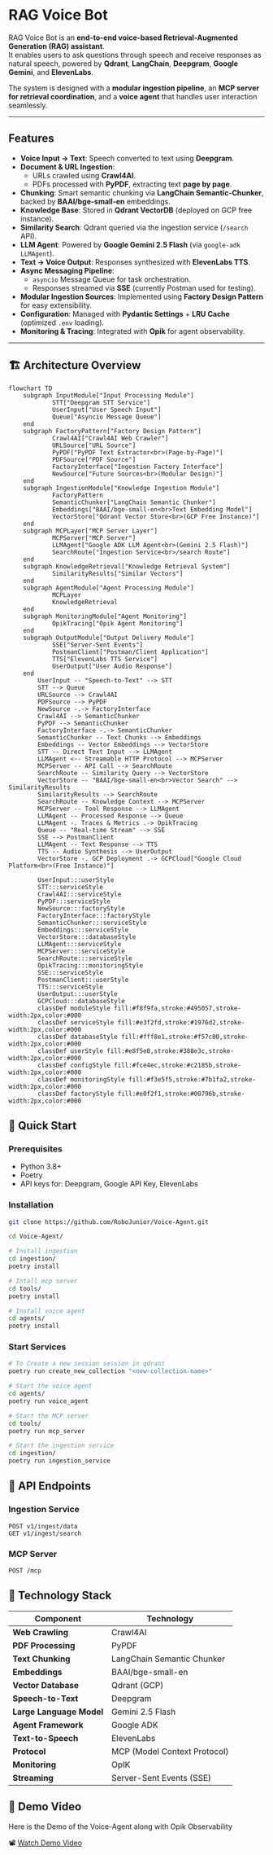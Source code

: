 # RAG Voice Bot

RAG Voice Bot is an **end-to-end voice-based Retrieval-Augmented Generation (RAG) assistant**.  
It enables users to ask questions through speech and receive responses as natural speech, powered by **Qdrant**, **LangChain**, **Deepgram**, **Google Gemini**, and **ElevenLabs**.  

The system is designed with a **modular ingestion pipeline**, an **MCP server for retrieval coordination**, and a **voice agent** that handles user interaction seamlessly.  

---

## Features

- **Voice Input → Text**: Speech converted to text using **Deepgram**.  
- **Document & URL Ingestion**:  
  - URLs crawled using **Crawl4AI**.  
  - PDFs processed with **PyPDF**, extracting text **page by page**.  
- **Chunking**: Smart semantic chunking via **LangChain Semantic-Chunker**, backed by **BAAI/bge-small-en** embeddings.  
- **Knowledge Base**: Stored in **Qdrant VectorDB** (deployed on GCP free instance).  
- **Similarity Search**: Qdrant queried via the ingestion service (`/search` API).  
- **LLM Agent**: Powered by **Google Gemini 2.5 Flash** (via `google-adk LLMAgent`).  
- **Text → Voice Output**: Responses synthesized with **ElevenLabs TTS**.  
- **Async Messaging Pipeline**:  
  - `asyncio` Message Queue for task orchestration.  
  - Responses streamed via **SSE** (currently Postman used for testing).  
- **Modular Ingestion Sources**: Implemented using **Factory Design Pattern** for easy extensibility.  
- **Configuration**: Managed with **Pydantic Settings** + **LRU Cache** (optimized `.env` loading).  
- **Monitoring & Tracing**: Integrated with **Opik** for agent observability.  

---

## 🏗️ Architecture Overview

```mermaid
flowchart TD
    subgraph InputModule["Input Processing Module"]
            STT["Deepgram STT Service"]
            UserInput["User Speech Input"]
            Queue["Asyncio Message Queue"]
    end
    subgraph FactoryPattern["Factory Design Pattern"]
            Crawl4AI["Crawl4AI Web Crawler"]
            URLSource["URL Source"]
            PyPDF["PyPDF Text Extractor<br>(Page-by-Page)"]
            PDFSource["PDF Source"]
            FactoryInterface["Ingestion Factory Interface"]
            NewSource["Future Sources<br>(Modular Design)"]
    end
    subgraph IngestionModule["Knowledge Ingestion Module"]
            FactoryPattern
            SemanticChunker["LangChain Semantic Chunker"]
            Embeddings["BAAI/bge-small-en<br>Text Embedding Model"]
            VectorStore["Qdrant Vector Store<br>(GCP Free Instance)"]
    end
    subgraph MCPLayer["MCP Server Layer"]
            MCPServer["MCP Server"]
            LLMAgent["Google ADK LLM Agent<br>(Gemini 2.5 Flash)"]
            SearchRoute["Ingestion Service<br>/search Route"]
    end
    subgraph KnowledgeRetrieval["Knowledge Retrieval System"]
            SimilarityResults["Similar Vectors"]
    end
    subgraph AgentModule["Agent Processing Module"]
            MCPLayer
            KnowledgeRetrieval
    end
    subgraph MonitoringModule["Agent Monitoring"]
            OpikTracing["Opik Agent Monitoring"]
    end
    subgraph OutputModule["Output Delivery Module"]
            SSE["Server-Sent Events"]
            PostmanClient["Postman/Client Application"]
            TTS["ElevenLabs TTS Service"]
            UserOutput["User Audio Response"]
    end
        UserInput -- "Speech-to-Text" --> STT
        STT --> Queue
        URLSource --> Crawl4AI
        PDFSource --> PyPDF
        NewSource -.-> FactoryInterface
        Crawl4AI --> SemanticChunker
        PyPDF --> SemanticChunker
        FactoryInterface -.-> SemanticChunker
        SemanticChunker -- Text Chunks --> Embeddings
        Embeddings -- Vector Embeddings --> VectorStore
        STT -- Direct Text Input --> LLMAgent
        LLMAgent <-- Streamable HTTP Protocol --> MCPServer
        MCPServer -- API Call --> SearchRoute
        SearchRoute -- Similarity Query --> VectorStore
        VectorStore -- "BAAI/bge-small-en<br>Vector Search" --> SimilarityResults
        SimilarityResults --> SearchRoute
        SearchRoute -- Knowledge Context --> MCPServer
        MCPServer -- Tool Response --> LLMAgent
        LLMAgent -- Processed Response --> Queue
        LLMAgent -. Traces & Metrics .-> OpikTracing
        Queue -- "Real-time Stream" --> SSE
        SSE --> PostmanClient
        LLMAgent -- Text Response --> TTS
        TTS -- Audio Synthesis --> UserOutput
        VectorStore -. GCP Deployment .-> GCPCloud["Google Cloud Platform<br>(Free Instance)"]

        UserInput:::userStyle
        STT:::serviceStyle
        Crawl4AI:::serviceStyle
        PyPDF:::serviceStyle
        NewSource:::factoryStyle
        FactoryInterface:::factoryStyle
        SemanticChunker:::serviceStyle
        Embeddings:::serviceStyle
        VectorStore:::databaseStyle
        LLMAgent:::serviceStyle
        MCPServer:::serviceStyle
        SearchRoute:::serviceStyle
        OpikTracing:::monitoringStyle
        SSE:::serviceStyle
        PostmanClient:::userStyle
        TTS:::serviceStyle
        UserOutput:::userStyle
        GCPCloud:::databaseStyle
        classDef moduleStyle fill:#f8f9fa,stroke:#495057,stroke-width:2px,color:#000
        classDef serviceStyle fill:#e3f2fd,stroke:#1976d2,stroke-width:2px,color:#000
        classDef databaseStyle fill:#fff8e1,stroke:#f57c00,stroke-width:2px,color:#000
        classDef userStyle fill:#e8f5e8,stroke:#388e3c,stroke-width:2px,color:#000
        classDef configStyle fill:#fce4ec,stroke:#c2185b,stroke-width:2px,color:#000
        classDef monitoringStyle fill:#f3e5f5,stroke:#7b1fa2,stroke-width:2px,color:#000
        classDef factoryStyle fill:#e0f2f1,stroke:#00796b,stroke-width:2px,color:#000
```

## 🚀 Quick Start

### Prerequisites
- Python 3.8+
- Poetry
- API keys for: Deepgram, Google API Key, ElevenLabs

### Installation

```bash
git clone https://github.com/RoboJunior/Voice-Agent.git

cd Voice-Agent/

# Install ingestion
cd ingestion/
poetry install

# Intall mcp server
cd tools/
poetry install

# Install voice agent
cd agents/
poetry install

```

### Start Services
```bash
# To Create a new session session in qdrant
poetry run create_new_collection "<new-collection-name>"

# Start the voice agent
cd agents/
poetry run voice_agent

# Start the MCP server
cd tools/
poetry run mcp_server

# Start the ingestion service
cd ingestion/
poetry run ingestion_service
```

## 🔌 API Endpoints

### Ingestion Service
```http
POST v1/ingest/data
GET v1/ingest/search
```

### MCP Server
```http
POST /mcp
```

## 🔗 Technology Stack

| Component | Technology |
|-----------|------------|
| **Web Crawling** | Crawl4AI |
| **PDF Processing** | PyPDF |
| **Text Chunking** | LangChain Semantic Chunker |
| **Embeddings** | BAAI/bge-small-en |
| **Vector Database** | Qdrant (GCP) |
| **Speech-to-Text** | Deepgram |
| **Large Language Model** | Gemini 2.5 Flash |
| **Agent Framework** | Google ADK |
| **Text-to-Speech** | ElevenLabs |
| **Protocol** | MCP (Model Context Protocol) |
| **Monitoring** | OpIK |
| **Streaming** | Server-Sent Events (SSE) |

## 🎥 Demo Video
Here is the Demo of the Voice-Agent along with Opik Observability  

📽️ [Watch Demo Video](https://drive.google.com/file/d/1ukTjDP07IuNwVkEPbddYjhAlD033SUaU/view?usp=sharing)
